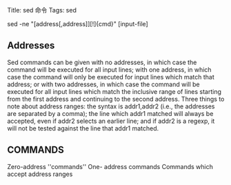 Title: sed 命令
Tags: sed

sed -ne "[address[,address]][!]{cmd}" [input-file]

## Addresses

Sed  commands  can be given with no addresses, in which case the command will be executed for all input lines; with one address, in which case the command will only be executed for input lines which match that address; or with two addresses, in which case the command will be  executed for  all  input  lines  which  match the inclusive range of lines starting from the first address and continuing to the second address.  Three things to note about address ranges: the syntax is addr1,addr2 (i.e., the addresses are separated by a comma); the line  which  addr1  matched will  always  be  accepted, even if addr2 selects an earlier line; and if addr2 is a regexp, it will not be tested against the line that addr1 matched.

## COMMANDS

Zero-address ''commands''
One- address commands
Commands which accept address ranges
